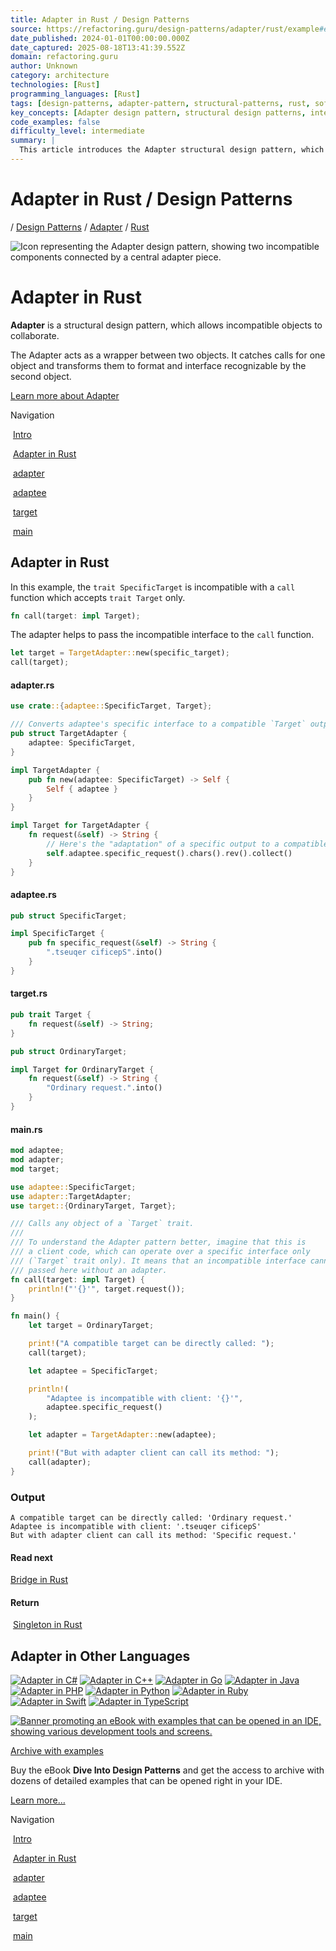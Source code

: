 ```yaml
---
title: Adapter in Rust / Design Patterns
source: https://refactoring.guru/design-patterns/adapter/rust/example#example-0
date_published: 2024-01-01T00:00:00.000Z
date_captured: 2025-08-18T13:41:39.552Z
domain: refactoring.guru
author: Unknown
category: architecture
technologies: [Rust]
programming_languages: [Rust]
tags: [design-patterns, adapter-pattern, structural-patterns, rust, software-architecture, interface-adaptation, code-example, object-composition]
key_concepts: [Adapter design pattern, structural design patterns, interface incompatibility, trait, object composition, wrapper pattern]
code_examples: false
difficulty_level: intermediate
summary: |
  This article introduces the Adapter structural design pattern, which facilitates collaboration between incompatible objects by acting as a wrapper. It provides a practical demonstration of the Adapter pattern implemented in Rust, illustrating how to bridge the gap between a `SpecificTarget` and a `Target` trait. The content includes detailed Rust code examples for the adapter, adaptee, target, and client logic, showing how the adapter transforms requests. The article concludes by displaying the output of the example code and offering links to Adapter pattern implementations in other programming languages.
---
```

# Adapter in Rust / Design Patterns

[](/)/ [Design Patterns](/design-patterns) / [Adapter](/design-patterns/adapter) / [Rust](/design-patterns/rust)

![Icon representing the Adapter design pattern, showing two incompatible components connected by a central adapter piece.](/images/patterns/cards/adapter-mini.png?id=b2ee4f681fb589be5a0685b94692aebb)

# **Adapter** in Rust

**Adapter** is a structural design pattern, which allows incompatible objects to collaborate.

The Adapter acts as a wrapper between two objects. It catches calls for one object and transforms them to format and interface recognizable by the second object.

[Learn more about Adapter](/design-patterns/adapter)

Navigation

 [Intro](#)

 [Adapter in Rust](#example-0)

 [adapter](#example-0--adapter-rs)

 [adaptee](#example-0--adaptee-rs)

 [target](#example-0--target-rs)

 [main](#example-0--main-rs)

## Adapter in Rust

In this example, the `trait SpecificTarget` is incompatible with a `call` function which accepts `trait Target` only.

```rust
fn call(target: impl Target);
```

The adapter helps to pass the incompatible interface to the `call` function.

```rust
let target = TargetAdapter::new(specific_target);
call(target);
```

#### [](#example-0--adapter-rs)**adapter.rs**

```rust
use crate::{adaptee::SpecificTarget, Target};

/// Converts adaptee's specific interface to a compatible `Target` output.
pub struct TargetAdapter {
    adaptee: SpecificTarget,
}

impl TargetAdapter {
    pub fn new(adaptee: SpecificTarget) -> Self {
        Self { adaptee }
    }
}

impl Target for TargetAdapter {
    fn request(&self) -> String {
        // Here's the "adaptation" of a specific output to a compatible output.
        self.adaptee.specific_request().chars().rev().collect()
    }
}
```

#### [](#example-0--adaptee-rs)**adaptee.rs**

```rust
pub struct SpecificTarget;

impl SpecificTarget {
    pub fn specific_request(&self) -> String {
        ".tseuqer cificepS".into()
    }
}
```

#### [](#example-0--target-rs)**target.rs**

```rust
pub trait Target {
    fn request(&self) -> String;
}

pub struct OrdinaryTarget;

impl Target for OrdinaryTarget {
    fn request(&self) -> String {
        "Ordinary request.".into()
    }
}
```

#### [](#example-0--main-rs)**main.rs**

```rust
mod adaptee;
mod adapter;
mod target;

use adaptee::SpecificTarget;
use adapter::TargetAdapter;
use target::{OrdinaryTarget, Target};

/// Calls any object of a `Target` trait.
///
/// To understand the Adapter pattern better, imagine that this is
/// a client code, which can operate over a specific interface only
/// (`Target` trait only). It means that an incompatible interface cannot be
/// passed here without an adapter.
fn call(target: impl Target) {
    println!("'{}'", target.request());
}

fn main() {
    let target = OrdinaryTarget;

    print!("A compatible target can be directly called: ");
    call(target);

    let adaptee = SpecificTarget;

    println!(
        "Adaptee is incompatible with client: '{}'",
        adaptee.specific_request()
    );

    let adapter = TargetAdapter::new(adaptee);

    print!("But with adapter client can call its method: ");
    call(adapter);
}
```

### Output

```
A compatible target can be directly called: 'Ordinary request.'
Adaptee is incompatible with client: '.tseuqer cificepS'
But with adapter client can call its method: 'Specific request.'
```

#### Read next

[Bridge in Rust](/design-patterns/bridge/rust/example) 

#### Return

 [Singleton in Rust](/design-patterns/singleton/rust/example)

## **Adapter** in Other Languages

[![Adapter in C#](/images/patterns/icons/csharp.svg?id=da64592defc6e86d57c39c66e9de3e58)](/design-patterns/adapter/csharp/example "Adapter in C#") [![Adapter in C++](/images/patterns/icons/cpp.svg?id=f7782ed8b8666246bfcc3f8fefc3b858)](/design-patterns/adapter/cpp/example "Adapter in C++") [![Adapter in Go](/images/patterns/icons/go.svg?id=1a89927eb99b1ea3fde7701d97970aca)](/design-patterns/adapter/go/example "Adapter in Go") [![Adapter in Java](/images/patterns/icons/java.svg?id=e6d87e2dca08c953fe3acd1275ed4f4e)](/design-patterns/adapter/java/example "Adapter in Java") [![Adapter in PHP](/images/patterns/icons/php.svg?id=be1906eb26b71ec1d3b93720d6156618)](/design-patterns/adapter/php/example "Adapter in PHP") [![Adapter in Python](/images/patterns/icons/python.svg?id=6d815d43c0f7050a1151b43e51569c9f)](/design-patterns/adapter/python/example "Adapter in Python") [![Adapter in Ruby](/images/patterns/icons/ruby.svg?id=b065b718c914bf8e960ef731600be1eb)](/design-patterns/adapter/ruby/example "Adapter in Ruby") [![Adapter in Swift](/images/patterns/icons/swift.svg?id=0b716c2d52ec3a48fbe91ac031070c1d)](/design-patterns/adapter/swift/example "Adapter in Swift") [![Adapter in TypeScript](/images/patterns/icons/typescript.svg?id=2239d0f16cb703540c205dd8cb0c0cb7)](/design-patterns/adapter/typescript/example "Adapter in TypeScript")

[![Banner promoting an eBook with examples that can be opened in an IDE, showing various development tools and screens.](/images/patterns/banners/examples-ide.png?id=3115b4b548fb96b75974e2de8f4f49bc)](/design-patterns/book)

[Archive with examples](/design-patterns/book)

Buy the eBook **Dive Into Design Patterns** and get the access to archive with dozens of detailed examples that can be opened right in your IDE.

[Learn more…](/design-patterns/book)

Navigation

 [Intro](#)

 [Adapter in Rust](#example-0)

 [adapter](#example-0--adapter-rs)

 [adaptee](#example-0--adaptee-rs)

 [target](#example-0--target-rs)

 [main](#example-0--main-rs)